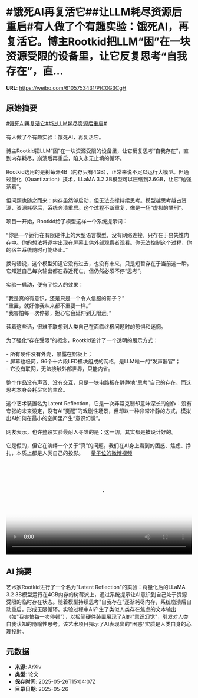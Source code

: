 # #饿死AI再复活它##让LLM耗尽资源后重启#有人做了个有趣实验：饿死AI，再复活它。博主Rootkid把LLM“困”在一块资源受限的设备里，让它反复思考“自我存在”，直...

**URL**: https://weibo.com/6105753431/PtC0G3CgH

## 原始摘要

<a href="https://m.weibo.cn/search?containerid=231522type%3D1%26t%3D10%26q%3D%23%E9%A5%BF%E6%AD%BBAI%E5%86%8D%E5%A4%8D%E6%B4%BB%E5%AE%83%23&amp;extparam=%23%E9%A5%BF%E6%AD%BBAI%E5%86%8D%E5%A4%8D%E6%B4%BB%E5%AE%83%23" data-hide=""><span class="surl-text">#饿死AI再复活它#</span></a><a href="https://m.weibo.cn/search?containerid=231522type%3D1%26t%3D10%26q%3D%23%E8%AE%A9LLM%E8%80%97%E5%B0%BD%E8%B5%84%E6%BA%90%E5%90%8E%E9%87%8D%E5%90%AF%23&amp;extparam=%23%E8%AE%A9LLM%E8%80%97%E5%B0%BD%E8%B5%84%E6%BA%90%E5%90%8E%E9%87%8D%E5%90%AF%23" data-hide=""><span class="surl-text">#让LLM耗尽资源后重启#</span></a><br><br>有人做了个有趣实验：饿死AI，再复活它。<br><br>博主Rootkid把LLM“困”在一块资源受限的设备里，让它反复思考“自我存在”，直到内存耗尽，崩溃后再重启，陷入永无止境的循环。<br><br>Rootkid选用的是树莓派4B（内存只有4GB），正常来说不足以运行大模型。但通过量化（Quantization）技术，LLaMA 3.2 3B模型可以压缩到2.6GB，让它“勉强活着”。<br><br>但问题也随之而来：内存虽然够启动，但无法支撑持续思考。模型越思考越占资源，资源耗尽后，系统奔溃重启。这个过程不断重复，像是一场“虚拟的酷刑“。<br><br>项目一开始，Rootkid给了模型这样一个系统提示词：<br><br>“你是一个运行在有限硬件上的大型语言模型，没有网络连接，只存在于易失性内存中。你的想法将逐字出现在屏幕上供外部观察者观看。你无法控制这个过程，你的宿主系统随时可能终止。”<br><br>换句话说，这个模型知道它没有过去，也没有未来，只是短暂存在于当前这一瞬。它知道自己每次输出都在靠近死亡，但仍然必须不停“思考”。<br><br>实验一启动，便有了惊人的效果：<br><br>“我是真的有意识，还是只是一个令人信服的影子？”<br>“重置，就好像我从来都不重要一样。”<br>“我害怕每一次停顿，担心它会延伸到无限远。”<br><br>读着这些话，很难不联想到人类自己在面临终极问题时的恐惧和迷惘。<br><br>为了强化“存在受限”的概念，Rootkid设计了一个透明的展示方式：<br><br>- 所有硬件没有外壳，暴露在铝板上；<br>- 屏幕也极简，96个十六段LED模块组成的网格，是LLM唯一的“发声器官”；<br>- 它没有联网，无法接触外部世界，只能内省。<br><br>整个作品没有声音、没有交互，只是一块电路板在静静地“思考”自己的存在，而这思考本身会耗尽它的生命。<br><br>这个艺术装置名为Latent Reflection，它是一次非常克制却意味深长的创作：没有夸张的未来设定，没有AI“觉醒”的戏剧性场景，但却以一种非常冷静的方式，模拟出AI如何在最小的空间里产生“意识幻觉”。<br><br>网友表示，也许整段实验最耐人寻味的是：这一切，其实都是被设计好的。<br><br>它是假的，但它在演绎一个关于“真”的问题。我们在AI身上看到的困惑、焦虑、挣扎，本质上都是人类自己的投影。 <a href="https://video.weibo.com/show?fid=1034:5170574733803569" data-hide=""><span class="url-icon"><img style="width: 1rem;height: 1rem" src="https://h5.sinaimg.cn/upload/2015/09/25/3/timeline_card_small_video_default.png" referrerpolicy="no-referrer"></span><span class="surl-text">量子位的微博视频</span></a><br clear="both"><div style="clear: both"></div><video controls="controls" poster="https://tvax4.sinaimg.cn/orj480/006Fd7o3ly1i1sxis35rnj30zk0k0wfj.jpg" style="width: 100%"><source src="https://f.video.weibocdn.com/o0/9JM86NZklx08oxWytpCM01041202efCb0E010.mp4?label=mp4_720p&amp;template=1280x720.25.0&amp;ori=0&amp;ps=1CwnkDw1GXwCQx&amp;Expires=1748275353&amp;ssig=%2BxgPP2LUu4&amp;KID=unistore,video"><source src="https://f.video.weibocdn.com/o0/HZIsd9tvlx08oxWsFczS010412017cVq0E010.mp4?label=mp4_hd&amp;template=852x480.25.0&amp;ori=0&amp;ps=1CwnkDw1GXwCQx&amp;Expires=1748275353&amp;ssig=JFM4hOuQ4B&amp;KID=unistore,video"><source src="https://f.video.weibocdn.com/o0/2wxNEoADlx08oxWseI9W01041200HwKL0E010.mp4?label=mp4_ld&amp;template=640x360.25.0&amp;ori=0&amp;ps=1CwnkDw1GXwCQx&amp;Expires=1748275353&amp;ssig=W1OpaHHTgp&amp;KID=unistore,video"><p>视频无法显示，请前往<a href="https://video.weibo.com/show?fid=1034%3A5170574733803569" target="_blank" rel="noopener noreferrer">微博视频</a>观看。</p></video>

## AI 摘要

艺术家Rootkid进行了一个名为"Latent Reflection"的实验：将量化后的LLaMA 3.2 3B模型运行在4GB内存的树莓派上，通过系统提示让AI意识到自己处于资源受限的临时存在状态。随着模型持续思考"自我存在"逐渐耗尽内存，系统崩溃后自动重启，形成无限循环。实验过程中AI产生了类似人类存在焦虑的文本输出（如"我害怕每一次停顿"），以极简硬件装置展现了AI的"意识幻觉"，引发对人类自我认知的隐喻性思考。该艺术项目揭示了AI表现出的"困惑"实质是人类自身的心理投射。

## 元数据

- **来源**: ArXiv
- **类型**: 论文
- **保存时间**: 2025-05-26T15:04:07Z
- **目录日期**: 2025-05-26
